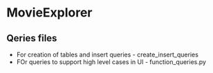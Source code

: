 # MovieExplorer

## Qeries files
  * For creation of tables and insert queries - create_insert_queries
  * FOr queries to support high level cases in UI - function_queries.py
